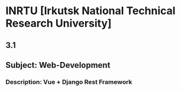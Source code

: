 # INRTU [Irkutsk National Technical Research University]
## 3.1
## Subject: Web-Development
### Description: Vue + Django Rest Framework
